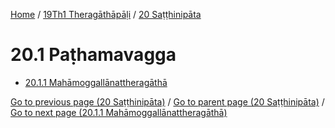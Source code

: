 
[Home](/) / [19Th1 Theragāthāpāḷi](/tipitaka/19Th1.md) / [20 Saṭṭhinipāta](/tipitaka/19Th1/20.md)

# 20.1 Paṭhamavagga

* [20.1.1 Mahāmoggallānattheragāthā](/tipitaka/19Th1/20/20.1/20.1.1.md)

[Go to previous page (20 Saṭṭhinipāta)](/tipitaka/19Th1/20.md) / [Go to parent page (20 Saṭṭhinipāta)](/tipitaka/19Th1/20.md) / [Go to next page (20.1.1 Mahāmoggallānattheragāthā)](/tipitaka/19Th1/20/20.1/20.1.1.md)


